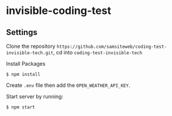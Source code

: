 # invisible-coding-test

## Settings
  Clone the repository `https://github.com/samsiteweb/coding-test-invisible-tech.git`, 
  cd into `coding-test-invisible-tech` 

   Install Packages

   ```shell
   $ npm install
   ```
  Create `.env` file then add the `OPEN_WEATHER_API_KEY`.
   
   Start server by running:

   ```shell
   $ npm start
   ```